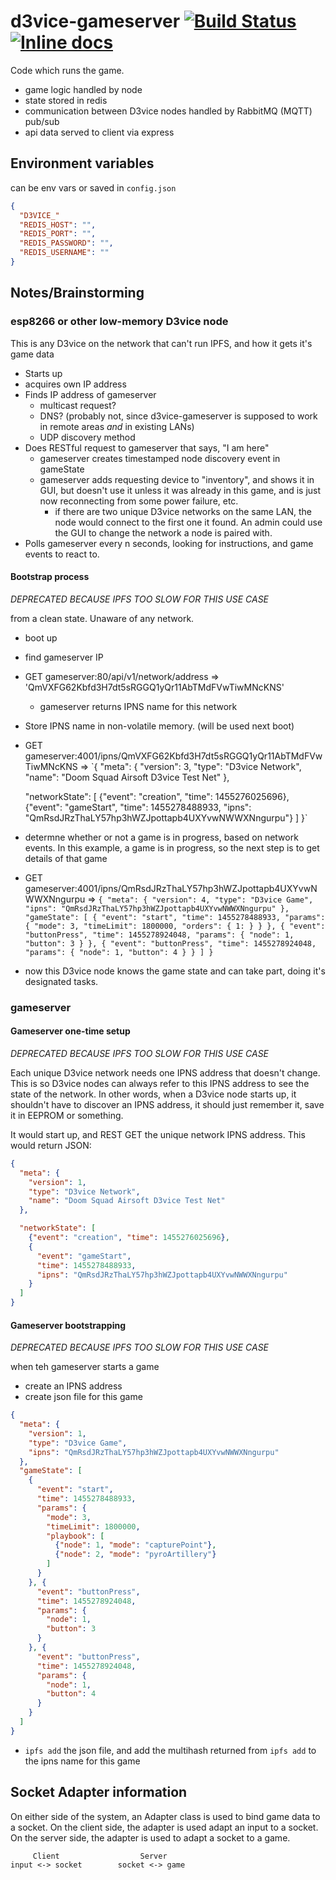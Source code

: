 # d3vice-gameserver [![Build Status](https://travis-ci.org/doomsquadairsoft/d3vice-gameserver.svg?branch=master)](https://travis-ci.org/doomsquadairsoft/d3vice-gameserver) [![Inline docs](http://inch-ci.org/github/doomsquadairsoft/d3vice-gameserver.svg?branch=master)](http://inch-ci.org/github/doomsquadairsoft/d3vice-gameserver)
Code which runs the game.

* game logic handled by node
* state stored in redis
* communication between D3vice nodes handled by RabbitMQ (MQTT) pub/sub
* api data served to client via express


## Environment variables

can be env vars or saved in `config.json`

```json
{
  "D3VICE_"
  "REDIS_HOST": "",
  "REDIS_PORT": "",
  "REDIS_PASSWORD": "",
  "REDIS_USERNAME": ""
}
```

## Notes/Brainstorming



### esp8266 or other low-memory D3vice node

This is any D3vice on the network that can't run IPFS, and how it gets it's game data

* Starts up
* acquires own IP address
* Finds IP address of gameserver
  * multicast request?
  * DNS? (probably not, since d3vice-gameserver is supposed to work in remote areas *and* in existing LANs)
  * UDP discovery method
* Does RESTful request to gameserver that says, "I am here"
  * gameserver creates timestamped node discovery event in gameState
  * gameserver adds requesting device to "inventory", and shows it in GUI, but doesn't use it unless it was already in this game, and is just now reconnecting from some power failure, etc.
    * if there are two unique D3vice networks on the same LAN, the node would connect to the first one it found. An admin could use the GUI to change the network a node is paired with.
* Polls gameserver every n seconds, looking for instructions, and game events to react to.

#### Bootstrap process

*DEPRECATED BECAUSE IPFS TOO SLOW FOR THIS USE CASE*

from a clean state. Unaware of any network.

* boot up
* find gameserver IP
* GET gameserver:80/api/v1/network/address
    => 'QmVXFG62Kbfd3H7dt5sRGGQ1yQr11AbTMdFVwTiwMNcKNS'
  * gameserver returns IPNS name for this network
* Store IPNS name in non-volatile memory. (will be used next boot)
* GET gameserver:4001/ipns/QmVXFG62Kbfd3H7dt5sRGGQ1yQr11AbTMdFVwTiwMNcKNS
  => `{
    "meta": {
      "version": 3,
      "type": "D3vice Network",
      "name": "Doom Squad Airsoft D3vice Test Net"
    },

    "networkState": [
      {"event": "creation", "time": 1455276025696},
      {"event": "gameStart", "time": 1455278488933, "ipns": "QmRsdJRzThaLY57hp3hWZJpottapb4UXYvwNWWXNngurpu"}
    ]
  }`
* determne whether or not a game is in progress, based on network events. In this example, a game is in progress, so the next step is to get details of that game
* GET gameserver:4001/ipns/QmRsdJRzThaLY57hp3hWZJpottapb4UXYvwNWWXNngurpu
  => `{
    "meta": {
      "version": 4,
      "type": "D3vice Game",
      "ipns": "QmRsdJRzThaLY57hp3hWZJpottapb4UXYvwNWWXNngurpu"
    },
    "gameState": [
      {
        "event": "start",
        "time": 1455278488933,
        "params": {
          "mode": 3,
          "timeLimit": 1800000,
          "orders": {
            1:
          }
        }
      }, {
        "event": "buttonPress",
        "time": 1455278924048,
        "params": {
          "node": 1,
          "button": 3
        }
      }, {
        "event": "buttonPress",
        "time": 1455278924048,
        "params": {
          "node": 1,
          "button": 4
        }
      }
    ]
  }`
* now this D3vice node knows the game state and can take part, doing it's designated tasks.



### gameserver

#### Gameserver one-time setup

*DEPRECATED BECAUSE IPFS TOO SLOW FOR THIS USE CASE*

Each unique D3vice network needs one IPNS address that doesn't change. This is so D3vice nodes can always refer to this IPNS address to see the state of the network. In other words, when a D3vice node starts up, it shouldn't have to discover an IPNS address, it should just remember it, save it in EEPROM or something.

It would start up, and REST GET the unique network IPNS address. This would return JSON:

```json
{
  "meta": {
    "version": 1,
    "type": "D3vice Network",
    "name": "Doom Squad Airsoft D3vice Test Net"
  },

  "networkState": [
    {"event": "creation", "time": 1455276025696},
    {
      "event": "gameStart",
      "time": 1455278488933,
      "ipns": "QmRsdJRzThaLY57hp3hWZJpottapb4UXYvwNWWXNngurpu"
    }
  ]
}
```

#### Gameserver bootstrapping

*DEPRECATED BECAUSE IPFS TOO SLOW FOR THIS USE CASE*

when teh gameserver starts a game

* create an IPNS address
* create json file for this game

```json
{
  "meta": {
    "version": 1,
    "type": "D3vice Game",
    "ipns": "QmRsdJRzThaLY57hp3hWZJpottapb4UXYvwNWWXNngurpu"
  },
  "gameState": [
    {
      "event": "start",
      "time": 1455278488933,
      "params": {
        "mode": 3,
        "timeLimit": 1800000,
        "playbook": [
          {"node": 1, "mode": "capturePoint"},
          {"node": 2, "mode": "pyroArtillery"}
        ]
      }
    }, {
      "event": "buttonPress",
      "time": 1455278924048,
      "params": {
        "node": 1,
        "button": 3
      }
    }, {
      "event": "buttonPress",
      "time": 1455278924048,
      "params": {
        "node": 1,
        "button": 4
      }
    }
  ]
}
```

* `ipfs add` the json file, and add the multihash returned from `ipfs add` to the ipns name for this game





## Socket Adapter information

On either side of the system, an Adapter class is used to bind game data to a socket. On the client side, the adapter is used adapt an input to a socket. On the server side, the adapter is used to adapt a socket to a game.



```
     Client                  Server
input <-> socket        socket <-> game

```